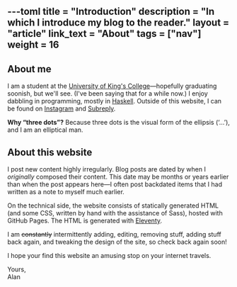 ---toml
title = "Introduction"
description = "In which I introduce my blog to the reader."
layout = "article"
link_text = "About"
tags = ["nav"]
weight = 16
---

<h2 class="semibold fs-5-4 mt-3-4 mb-1-2">About me</h2>

I am a student at the [University of King's College][UKC]—hopefully
graduating soonish, but we'll see. (I've been saying that for a while
now.) I enjoy dabbling in programming, mostly in [Haskell][].
Outside of this website, I can be found on [Instagram][]
and [Subreply][].

[UKC]: https://ukings.ca "University of King's College | Halifax, Nova Scotia"
[Instagram]: https://instagram.com/alan_rempel_mdash/
[GH]: https://github.com/acerempel
[Haskell]: https://haskell.org "The Haskell programming language"
[Subreply]: https://subreply.com/threedots

<b>Why “three dots”?</b> Because three dots is the visual form of the ellipsis (‘…’), and
I am an elliptical man.

<h2 class="semibold fs-5-4 mt-3-4 mb-1-2">About this website</h2>

I post new content highly irregularly.
Blog posts are dated by when I <em>originally</em> composed
their content. This date may be months or years earlier than
when the post appears here—I often post backdated items that
I had written as a note to myself much earlier.

On the technical side, the website consists of statically generated
HTML (and some CSS, written by hand with the assistance of Sass), hosted
with GitHub Pages. The HTML is generated with
[Eleventy](https://eleventy.dev).

I am <s>constantly</s> intermittently adding, editing, removing stuff,
adding stuff back again, and tweaking the design of the site, so
check back again soon!

I hope your find this website an amusing stop on your
internet travels.

Yours,<br>
Alan
